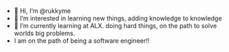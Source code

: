 - 👋 Hi, I’m @rukkyme
- 👀 I’m interested in learning new things, adding knowledge to knowledge
- 🌱 I’m currently learning at ALX. doing hard things, on the path to solve worlds big problems.
- I am on the path of being a software engineer!!
<!---
rukkyme/rukkyme is a ✨ special ✨ repository because its `README.md` (this file) appears on your GitHub profile.
You can click the Preview link to take a look at your changes.
--->

